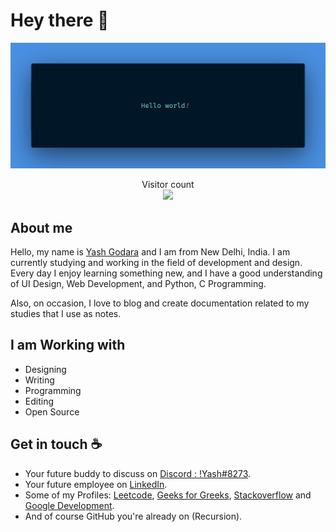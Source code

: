 # Hey there :wave:


<img src="banner.jpg" alt="Hello world">


<p align="center"> 
  Visitor count<br>
  <img src="https://profile-counter.glitch.me/y17godara/count.svg" />
</p>


## About me

Hello, my name is [Yash Godara](https://leetcode.com/y17godara/) and I am from New Delhi, India. I am currently studying and working in the field of development and design. Every day I enjoy learning something new, and I have a good understanding of UI Design, Web Development, and Python, C Programming. 

Also, on occasion, I love to blog and create documentation related to my studies that I use as notes.


## I am Working with

- Designing
- Writing
- Programming
- Editing
- Open Source


## Get in touch :coffee:

- Your future buddy to discuss on [Discord : !Yash#8273](https://discord.com/).
- Your future employee on [LinkedIn](https://www.linkedin.com/in/yash-godara-a91442246/).
- Some of my Profiles: [Leetcode](https://leetcode.com/y17godara/), [Geeks for Greeks](https://auth.geeksforgeeks.org/user/yashgodara), [Stackoverflow](https://stackoverflow.com/users/17114824/yashgodara) and [Google Development](https://g.dev/YashGodara).
- And of course GitHub you're already on (Recursion).
